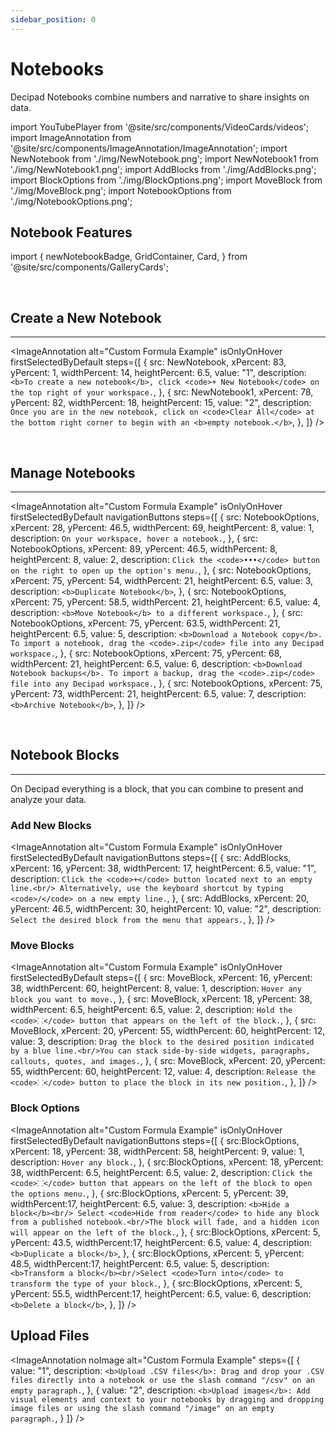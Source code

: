 ```yaml
---
sidebar_position: 0
---
```


# Notebooks

Decipad Notebooks combine numbers and narrative to share insights on data.

import YouTubePlayer from '@site/src/components/VideoCards/videos';
import ImageAnnotation from '@site/src/components/ImageAnnotation/ImageAnnotation';
import NewNotebook from './img/NewNotebook.png';
import NewNotebook1 from './img/NewNotebook1.png';
import AddBlocks from './img/AddBlocks.png';
import BlockOptions from './img/BlockOptions.png';
import MoveBlock from './img/MoveBlock.png';
import NotebookOptions from './img/NotebookOptions.png';

<YouTubePlayer videoId="R-RgJ2F8PSY" thumbnailUrl="/docs/img/thumbnails/thumbnail-first-notebook.png"/>

## Notebook Features

import {
newNotebookBadge,
GridContainer,
Card,
} from '@site/src/components/GalleryCards';

<GridContainer>
              <Card
                title="Formulas"
                notebook="/docs/quick-start/formulas"
                description="Create quick calculations people can follow."
              />
              <Card
                title="Tables"
                notebook="/docs/quick-start/tables"
                description="Organize data and create quick calculations."
              />
              <Card
                title="Charts"
                notebook="/docs/quick-start/charts"
                description="Create quick visualizations for your data."
              />
              <Card
                title="Data Views"
                notebook="/docs/quick-start/data-views"
                description="Pivot your data to quickly highlight information."
              />
              <Card
                title="Interactive Widgets"
                notebook="/docs/quick-start/widgets"
                description="Explore data in real-time and create interactive notebooks."
              />
              <Card
                title="Inline Results"
                notebook="/docs/quick-start/inline-results"
                description="Explain results and conclusions."
              />
             <Card
                title="Data Integrations"
                notebook="/docs/integrations/basics"
                description="Quickly import data to analyze and visualize."
              />
            </GridContainer>

<br/>

## Create a New Notebook

---

<ImageAnnotation
alt="Custom Formula Example"
isOnlyOnHover
firstSelectedByDefault
steps={[
{
src: NewNotebook,
xPercent: 83,
yPercent: 1,
widthPercent: 14,
heightPercent: 6.5,
value: "1",
description: `<b>To create a new notebook</b>, click <code>+ New Notebook</code> on the top right of your workspace.`,
},
{
src: NewNotebook1,
xPercent: 78,
yPercent: 82,
widthPercent: 18,
heightPercent: 15,
value: "2",
description: `Once you are in the new notebook, click on <code>Clear All</code> at the bottom right corner to begin with an <b>empty notebook.</b>`,
},
]}
/>

<br/>

## Manage Notebooks

---

<ImageAnnotation
alt="Custom Formula Example"
isOnlyOnHover
firstSelectedByDefault
navigationButtons
steps={[
{
src: NotebookOptions,
xPercent: 28,
yPercent: 46.5,
widthPercent: 69,
heightPercent: 8,
value: 1,
description: `On your workspace, hover a notebook.`,
},
{
src: NotebookOptions,
xPercent: 89,
yPercent: 46.5,
widthPercent: 8,
heightPercent: 8,
value: 2,
description: `Click the <code>•••</code> button on the right to open up the option's menu.`,
},
{
src: NotebookOptions,
xPercent: 75,
yPercent: 54,
widthPercent: 21,
heightPercent: 6.5,
value: 3,
description: `<b>Duplicate Notebook</b>`,
},
{
src: NotebookOptions,
xPercent: 75,
yPercent: 58.5,
widthPercent: 21,
heightPercent: 6.5,
value: 4,
description: `<b>Move Notebook</b> to a different workspace.`,
},
{
src: NotebookOptions,
xPercent: 75,
yPercent: 63.5,
widthPercent: 21,
heightPercent: 6.5,
value: 5,
description: `<b>Download a Notebook copy</b>. To import a notebook, drag the <code>.zip</code> file into any Decipad workspace.`,
},
{
src: NotebookOptions,
xPercent: 75,
yPercent: 68,
widthPercent: 21,
heightPercent: 6.5,
value: 6,
description: `<b>Download Notebook backups</b>. To import a backup, drag the <code>.zip</code> file into any Decipad workspace.`,
},
{
src: NotebookOptions,
xPercent: 75,
yPercent: 73,
widthPercent: 21,
heightPercent: 6.5,
value: 7,
description: `<b>Archive Notebook</b>`,
},
]}
/>

<br/>

## Notebook Blocks

---

On Decipad everything is a block, that you can combine to present and analyze your data.

### Add New Blocks

<ImageAnnotation
alt="Custom Formula Example"
isOnlyOnHover
firstSelectedByDefault
navigationButtons
steps={[
{
src: AddBlocks,
xPercent: 16,
yPercent: 38,
widthPercent: 17,
heightPercent: 6.5,
value: "1",
description: `Click the <code>+</code> button located next to an empty line.<br/> Alternatively, use the keyboard shortcut by typing <code>/</code> on a new empty line.`,
},
{
src: AddBlocks,
xPercent: 20,
yPercent: 46.5,
widthPercent: 30,
heightPercent: 10,
value: "2",
description: `Select the desired block from the menu that appears.`,
},
]}
/>

### Move Blocks

<ImageAnnotation
alt="Custom Formula Example"
isOnlyOnHover
firstSelectedByDefault
steps={[
{
src: MoveBlock,
xPercent: 16,
yPercent: 38,
widthPercent: 60,
heightPercent: 8,
value: 1,
description: `Hover any block you want to move.`,
},
{
src: MoveBlock,
xPercent: 18,
yPercent: 38,
widthPercent: 6.5,
heightPercent: 6.5,
value: 2,
description: `Hold the <code>⸬</code> button that appears on the left of the block.`,
},
{
src: MoveBlock,
xPercent: 20,
yPercent: 55,
widthPercent: 60,
heightPercent: 12,
value: 3,
description: `Drag the block to the desired position indicated by a blue line.<br/>You can stack side-by-side widgets, paragraphs, callouts, quotes, and images.`,
},
{
src: MoveBlock,
xPercent: 20,
yPercent: 55,
widthPercent: 60,
heightPercent: 12,
value: 4,
description: `Release the <code>⸬</code> button to place the block in its new position.`,
},
]}
/>

### Block Options

<ImageAnnotation
alt="Custom Formula Example"
isOnlyOnHover
firstSelectedByDefault
navigationButtons
steps={[
{
src:BlockOptions,
xPercent: 18,
yPercent: 38,
widthPercent: 58,
heightPercent: 9,
value: 1,
description: `Hover any block.`,
},
{
src:BlockOptions,
xPercent: 18,
yPercent: 38,
widthPercent: 6.5,
heightPercent: 6.5,
value: 2,
description: `Click the <code>⸬</code> button that appears on the left of the block to open the options menu.`,
},
{
src:BlockOptions,
xPercent: 5,
yPercent: 39,
widthPercent:17,
heightPercent: 6.5,
value: 3,
description: `<b>Hide a block</b><br/> Select <code>Hide from reader</code> to hide any block from a published notebook.<br/>The block will fade, and a hidden icon will appear on the left of the block.`,
},
{
src:BlockOptions,
xPercent: 5,
yPercent: 43.5,
widthPercent:17,
heightPercent: 6.5,
value: 4,
description: `<b>Duplicate a block</b>`,
},
{
src:BlockOptions,
xPercent: 5,
yPercent: 48.5,
widthPercent:17,
heightPercent: 6.5,
value: 5,
description: `<b>Transform a block</b><br/>Select <code>Turn into</code> to transform the type of your block.`,
},
{
src:BlockOptions,
xPercent: 5,
yPercent: 55.5,
widthPercent:17,
heightPercent: 6.5,
value: 6,
description: `<b>Delete a block</b>`,
},
]}
/>

## Upload Files

<ImageAnnotation
noImage
alt="Custom Formula Example"
steps={[
{
value: "1",
description: `<b>Upload .CSV files</b>: Drag and drop your .CSV files directly into a notebook or use the slash command "/csv" on an empty paragraph.`,
},
{
value: "2",
description: `<b>Upload images</b>: Add visual elements and context to your notebooks by dragging and dropping image files or using the slash command "/image" on an empty paragraph.`,
}
]}
/>
